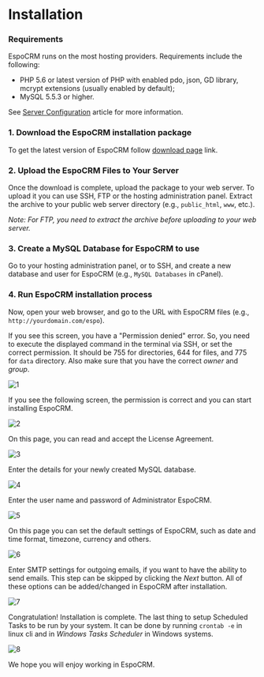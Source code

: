 # Installation

### Requirements
EspoCRM runs on the most hosting providers. Requirements include the following:

* PHP 5.6 or latest version of PHP with enabled pdo, json, GD library, mcrypt extensions (usually enabled by default);
* MySQL 5.5.3 or higher.

See [Server Configuration](server-configuration.md) article for more information.

### 1. Download the EspoCRM installation package
To get the latest version of EspoCRM follow [download page](http://www.espocrm.com/download/) link.

### 2. Upload the EspoCRM Files to Your Server

Once the download is complete, upload the package to your web server. 
To upload it you can use SSH, FTP or the hosting administration panel.
Extract the archive to your public web server directory (e.g., `public_html`, `www`, etc.).

_Note: For FTP, you need to extract the archive before uploading to your web server._

### 3. Create a MySQL Database for EspoCRM to use

Go to your hosting administration panel, or to SSH, and create a new database and user for EspoCRM (e.g., `MySQL Databases` in cPanel).

### 4. Run EspoCRM installation process

Now, open your web browser, and go to the URL with EspoCRM files (e.g., `http://yourdomain.com/espo`).

If you see this screen, you have a "Permission denied" error. 
So, you need to execute the displayed command in the terminal via SSH, or set the correct permission. 
It should be 755 for directories, 644 for files, and 775 for `data` directory. 
Also make sure that you have the correct _owner_ and _group_.

![1](https://raw.githubusercontent.com/espocrm/documentation/master/_static/images/administration/installation/1.png)

If you see the following screen, the permission is correct and you can start installing EspoCRM.

![2](https://raw.githubusercontent.com/espocrm/documentation/master/_static/images/administration/installation/2.png)

On this page, you can read and accept the License Agreement.

![3](https://raw.githubusercontent.com/espocrm/documentation/master/_static/images/administration/installation/3.png)

Enter the details for your newly created MySQL database.

![4](https://raw.githubusercontent.com/espocrm/documentation/master/_static/images/administration/installation/4.png)

Enter the user name and password of Administrator EspoCRM.

![5](https://raw.githubusercontent.com/espocrm/documentation/master/_static/images/administration/installation/5.png)

On this page you can set the default settings of EspoCRM, such as date and time format, timezone, currency and others.

![6](https://raw.githubusercontent.com/espocrm/documentation/master/_static/images/administration/installation/6.png)

Enter SMTP settings for outgoing emails, if you want to have the ability to send emails. 
This step can be skipped by clicking the _Next_ button. 
All of these options can be added/changed in EspoCRM after installation.

![7](https://raw.githubusercontent.com/espocrm/documentation/master/_static/images/administration/installation/7.png)

Congratulation! Installation is complete. 
The last thing to setup Scheduled Tasks to be run by your system. It can be done by running `crontab -e` in linux cli and in _Windows Tasks Scheduler_ in Windows systems.

![8](https://raw.githubusercontent.com/espocrm/documentation/master/_static/images/administration/installation/8.png)

We hope you will enjoy working in EspoCRM.







